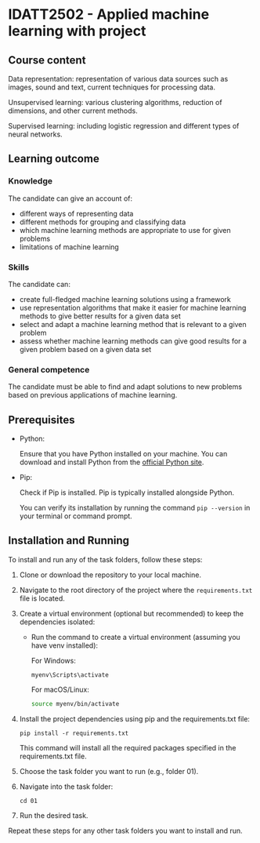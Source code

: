 # IDATT2502 -  Applied machine learning with project

## Course content
Data representation: representation of various data sources such as images, sound and text, current techniques for processing data.

Unsupervised learning: various clustering algorithms, reduction of dimensions, and other current methods.

Supervised learning: including logistic regression and different types of neural networks.

## Learning outcome
### Knowledge

The candidate can give an account of:

- different ways of representing data
- different methods for grouping and classifying data
- which machine learning methods are appropriate to use for given problems
- limitations of machine learning

### Skills

The candidate can:

- create full-fledged machine learning solutions using a framework
- use representation algorithms that make it easier for machine learning methods to give better results for a given data set
- select and adapt a machine learning method that is relevant to a given problem
- assess whether machine learning methods can give good results for a given problem based on a given data set

### General competence

The candidate must be able to find and adapt solutions to new problems based on previous applications of machine learning.


## Prerequisites

- Python:
  
  Ensure that you have Python installed on your machine.
  You can download and install Python from the [official Python site](https://www.python.org).
  
- Pip:
  
  Check if Pip is installed. Pip is typically installed alongside Python.
  
  You can verify its installation by running the command ```pip --version``` in your terminal or command prompt.


## Installation and Running

To install and run any of the task folders, follow these steps:

1. Clone or download the repository to your local machine.

2. Navigate to the root directory of the project where the `requirements.txt` file is located.

3. Create a virtual environment (optional but recommended) to keep the dependencies isolated:

   - Run the command to create a virtual environment (assuming you have venv installed):

     For Windows:
     ```batch
     myenv\Scripts\activate
     ```

     For macOS/Linux:
     ```bash
     source myenv/bin/activate
     ```

4. Install the project dependencies using pip and the requirements.txt file:
   ```shell
   pip install -r requirements.txt
   ```
   This command will install all the required packages specified in the requirements.txt file.

5. Choose the task folder you want to run (e.g., folder 01).

6. Navigate into the task folder:
   ```shell
   cd 01
   ```
7. Run the desired task.

Repeat these steps for any other task folders you want to install and run.
